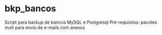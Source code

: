# bkp_bancos
Script para backup de bancos MySQL e Postgresql
Pré-requisitos: pacotes mutt para envio de e-mails com anexos

